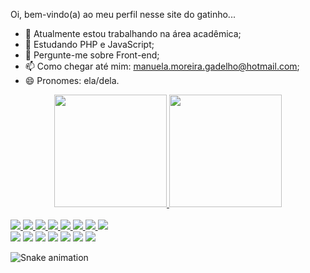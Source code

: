 Oi, bem-vindo(a) ao meu perfil nesse site do gatinho...

- 🔭 Atualmente estou trabalhando na área acadêmica; 
- 🌱 Estudando PHP e JavaScript;
- 💬 Pergunte-me sobre Front-end;
- 📫 Como chegar até mim: manuela.moreira.gadelho@hotmail.com;
- 😄 Pronomes: ela/dela.

<div align="center">
  <a href="https://github.com/manuela-gadelho">
  <img height="180em" src="https://github-readme-stats.vercel.app/api?username=manuela-gadelho&show_icons=true&theme=outrun&include_all_commits=true&count_private=true"/>
  <img height="180em" src="https://github-readme-stats.vercel.app/api/top-langs/?username=manuela-gadelho&layout=compact&langs_count=7&theme=outrun"/>
</div>
  
<div style="display: inline_block"><br>
  
  <img src="https://img.shields.io/badge/JavaScript-F7DF1E?style=for-the-badge&logo=javascript&logoColor=black">
  <img src="https://img.shields.io/badge/Bootstrap-563D7C?style=for-the-badge&logo=bootstrap&logoColor=white">
  <img src="https://img.shields.io/badge/Java-ED8B00?style=for-the-badge&logo=java&logoColor=white">
  <img src="https://img.shields.io/badge/HTML5-E34F26?style=for-the-badge&logo=html5&logoColor=white">
  <img src="https://img.shields.io/badge/CSS3-1572B6?style=for-the-badge&logo=css3&logoColor=white">
  <img src="https://img.shields.io/badge/Python-14354C?style=for-the-badge&logo=python&logoColor=white">
  <img src="https://img.shields.io/badge/MySQL-00000F?style=for-the-badge&logo=mysql&logoColor=white">
  <img src="https://img.shields.io/badge/Microsoft_Office-D83B01?style=for-the-badge&logo=microsoft-office&logoColor=white">
  <img align="right" style="border-radius:35px;"> <img="my-octocat-1632927808878.png" width="300" height="300" border="0"></a><br>                          
  <a href="https://www.youtube.com/channel/UCx9WTK1q7HlLhIAhQ2LugVQ" target="_blank"><img src="https://img.shields.io/badge/YouTube-FF0000?style=for-the-badge&logo=youtube&logoColor=white" target="_blank"></a>
  <a href="https://instagram.com/magadelho" target="_blank"><img src="https://img.shields.io/badge/-Instagram-%23E4405F?style=for-the-badge&logo=instagram&logoColor=white" target="_blank"></a>
 	<a href="https://www.twitch.tv/manuuu_gadelho" target="_blank"><img src="https://img.shields.io/badge/Twitch-9146FF?style=for-the-badge&logo=twitch&logoColor=white" target="_blank"></a>
 <a href="https://discord.gg/QCQrQzhy" target="_blank"><img src="https://img.shields.io/badge/Discord-7289DA?style=for-the-badge&logo=discord&logoColor=white" target="_blank"></a> 
  <a href="https://steamcommunity.com/id/manumoreira/" target="_blank"> <img src="https://img.shields.io/badge/Steam-000000?style=for-the-badge&logo=steam&logoColor=white"></a>
  <a href = "mailto:manugadelho@protonmail.com"><img src="https://img.shields.io/badge/ProtonMail-8B89CC?style=for-the-badge&logo=protonmail&logoColor=white"></a>
  <a href="https://www.linkedin.com/in/manuela-gadelho-44271b221/" target="_blank"><img src="https://img.shields.io/badge/-LinkedIn-%230077B5?style=for-the-badge&logo=linkedin&logoColor=white" target="_blank"></a> 
  
  
 ![Snake animation](https://github.com/Manuela-Gadelho/Manuela-Gadelho/blob/output/github-contribution-grid-snake.svg)
 
</div>
